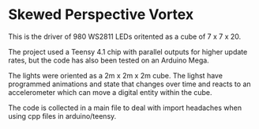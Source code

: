 # Skewed Perspective Vortex

This is the driver of 980 WS2811 LEDs oritented as a cube of 7 x 7 x 20.

The project used a Teensy 4.1 chip with parallel outputs for higher update rates, but the code has also been tested on an Arduino Mega.

The lights were oriented as a 2m x 2m x 2m cube.
The lighst have programmed animations and state that changes over time and reacts to an accelerometer which can move a digital entity within the cube.

The code is collected in a main file to deal with import headaches when using cpp files in arduino/teensy.
